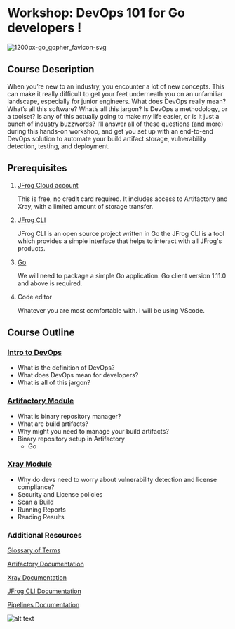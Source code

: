 # Workshop: DevOps 101 for Go developers ! 

![1200px-go_gopher_favicon-svg](https://user-images.githubusercontent.com/25744447/144278749-94f3a1cd-48a4-4888-a7fd-31721cf8f7f9.png)

## Course Description

When you’re new to an industry, you encounter a lot of new concepts. This can make it really difficult to get your feet underneath you on an unfamiliar landscape, especially for junior engineers. What does DevOps really mean? What’s all this software? What’s all this jargon? Is DevOps a methodology, or a toolset? Is any of this actually going to make my life easier, or is it just a bunch of industry buzzwords? I’ll answer all of these questions (and more) during this hands-on workshop, and get you set up with an end-to-end DevOps solution to automate your build artifact storage, vulnerability detection, testing, and deployment.


## Prerequisites

1. [JFrog Cloud account](https://jfrog.com/artifactory/start-free/#saas)

    This is free, no credit card required. It includes access to Artifactory and Xray, with a limited amount of storage transfer.

2. [JFrog CLI](https://www.jfrog.com/confluence/display/CLI/JFrog+CLI)
    
    JFrog CLI is an open source project written in Go the JFrog CLI is a tool which provides a simple interface that helps to interact with all JFrog's products.

3. [Go](https://go.dev/doc/install)

    We will need to package a simple Go application. Go client version 1.11.0 and above is required.

4. Code editor

    Whatever you are most comfortable with. I will be using VScode. 


## Course Outline


### [Intro to DevOps](https://github.com/batelt/devops-101-workshop/blob/master/docs/intro.md)
- What is the definition of DevOps?
- What does DevOps mean for developers?
- What is all of this jargon?


### [Artifactory Module](https://github.com/batelt/devops-101-workshop/blob/master/docs/artifactory.md)
- What is binary repository manager?
- What are build artifacts?
- Why might you need to manage your build artifacts?
- Binary repository setup in Artifactory
    - Go

### [Xray Module](https://github.com/batelt/devops-101-workshop/blob/master/docs/xray.md)
- Why do devs need to worry about vulnerability detection and license compliance?
- Security and License policies
- Scan a Build
- Running Reports
- Reading Results


### Additional Resources

[Glossary of Terms](https://github.com/batelt/devops-101-workshop/blob/master/docs/glossary.md)

[Artifactory Documentation](https://www.jfrog.com/confluence/display/JFROG/Package+Management)

[Xray Documentation](https://www.jfrog.com/confluence/display/JFROG/Xray+Security+and+Compliance)

[JFrog CLI Documentation](https://www.jfrog.com/confluence/display/CLI/JFrog+CLI)

[Pipelines Documentation](https://www.jfrog.com/confluence/display/JFROG/Pipelines+Developer+Guide)

![alt text](https://dev-to-uploads.s3.amazonaws.com/i/brm2ce1pq1yu23ifc7wi.jpg)
